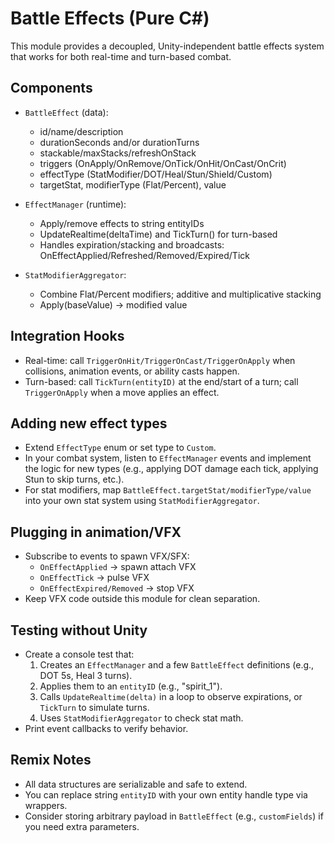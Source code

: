 # Battle Effects (Pure C#)

This module provides a decoupled, Unity-independent battle effects system that works for both real-time and turn-based combat.

## Components

- `BattleEffect` (data):
  - id/name/description
  - durationSeconds and/or durationTurns
  - stackable/maxStacks/refreshOnStack
  - triggers (OnApply/OnRemove/OnTick/OnHit/OnCast/OnCrit)
  - effectType (StatModifier/DOT/Heal/Stun/Shield/Custom)
  - targetStat, modifierType (Flat/Percent), value

- `EffectManager` (runtime):
  - Apply/remove effects to string entityIDs
  - UpdateRealtime(deltaTime) and TickTurn() for turn-based
  - Handles expiration/stacking and broadcasts: OnEffectApplied/Refreshed/Removed/Expired/Tick

- `StatModifierAggregator`:
  - Combine Flat/Percent modifiers; additive and multiplicative stacking
  - Apply(baseValue) -> modified value

## Integration Hooks

- Real-time: call `TriggerOnHit/TriggerOnCast/TriggerOnApply` when collisions, animation events, or ability casts happen.
- Turn-based: call `TickTurn(entityID)` at the end/start of a turn; call `TriggerOnApply` when a move applies an effect.

## Adding new effect types

- Extend `EffectType` enum or set type to `Custom`.
- In your combat system, listen to `EffectManager` events and implement the logic for new types (e.g., applying DOT damage each tick, applying Stun to skip turns, etc.).
- For stat modifiers, map `BattleEffect.targetStat/modifierType/value` into your own stat system using `StatModifierAggregator`.

## Plugging in animation/VFX

- Subscribe to events to spawn VFX/SFX:
  - `OnEffectApplied` -> spawn attach VFX
  - `OnEffectTick` -> pulse VFX
  - `OnEffectExpired/Removed` -> stop VFX
- Keep VFX code outside this module for clean separation.

## Testing without Unity

- Create a console test that:
  1. Creates an `EffectManager` and a few `BattleEffect` definitions (e.g., DOT 5s, Heal 3 turns).
  2. Applies them to an `entityID` (e.g., "spirit_1").
  3. Calls `UpdateRealtime(delta)` in a loop to observe expirations, or `TickTurn` to simulate turns.
  4. Uses `StatModifierAggregator` to check stat math.
- Print event callbacks to verify behavior.

## Remix Notes

- All data structures are serializable and safe to extend.
- You can replace string `entityID` with your own entity handle type via wrappers.
- Consider storing arbitrary payload in `BattleEffect` (e.g., `customFields`) if you need extra parameters.